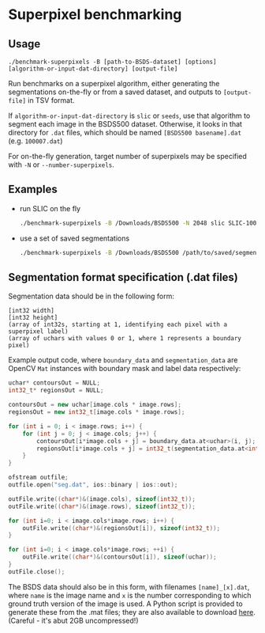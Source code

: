 Superpixel benchmarking
=======================

## Usage

`./benchmark-superpixels -B [path-to-BSDS-dataset] [options] [algorithm-or-input-dat-directory] [output-file]`

Run benchmarks on a superpixel algorithm, either generating the segmentations on-the-fly or from a saved dataset, and outputs to `[output-file]` in TSV format.

If `algorithm-or-input-dat-directory` is `slic` or `seeds`, use that algorithm to segment each image in the BSDS500 dataset.
Otherwise, it looks in that directory for `.dat` files, which should be named `[BSDS500 basename].dat` (e.g. `100007.dat`)

For on-the-fly generation, target number of superpixels may be specified with `-N` or `--number-superpixels`.

## Examples

- run SLIC on the fly  
    ```bash
    ./benchmark-superpixels -B /Downloads/BSDS500 -N 2048 slic SLIC-1000.tsv
    ```

- use a set of saved segmentations  
    ```bash 
    ./benchmark-superpixels -B /Downloads/BSDS500 /path/to/saved/segmentations output.tsv
    ```

## Segmentation format specification (.dat files)

Segmentation data should be in the following form:

```
[int32 width]
[int32 height]
(array of int32s, starting at 1, identifying each pixel with a superpixel label)
(array of uchars with values 0 or 1, where 1 represents a boundary pixel)
```

Example output code, where `boundary_data` and `segmentation_data` are OpenCV `Mat` instances with boundary mask and label data respectively:
```c++
uchar* contoursOut = NULL;
int32_t* regionsOut = NULL;

contoursOut = new uchar[image.cols * image.rows];
regionsOut = new int32_t[image.cols * image.rows];

for (int i = 0; i < image.rows; i++) {
    for (int j = 0; j < image.cols; j++) {
        contoursOut[i*image.cols + j] = boundary_data.at<uchar>(i, j);
        regionsOut[i*image.cols + j] = int32_t(segmentation_data.at<int>(i, j));
    }
}

ofstream outfile;
outfile.open("seg.dat", ios::binary | ios::out);

outFile.write((char*)&(image.cols), sizeof(int32_t));
outFile.write((char*)&(image.rows), sizeof(int32_t));

for (int i=0; i < image.cols*image.rows; i++) {
    outFile.write((char*)&(regionsOut[i]), sizeof(int32_t));
}

for (int i=0; i < image.cols*image.rows; ++i) {
    outFile.write((char*)&(contoursOut[i]), sizeof(uchar));
}
outFile.close();
```

The BSDS data should also be in this form, with filenames `[name]_[x].dat`, where `name` is the image name and `x` is the number corresponding to which ground truth version of the image is used. A Python script is provided to generate these from the .mat files; they are also available to download [here](https://drive.google.com/file/d/0B5aUH9uZcfGOb3pkVGJncnBvVEk/view?usp=sharing). (Careful - it's abut 2GB uncompressed!)
